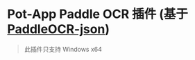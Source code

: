# Pot-App Paddle OCR 插件 (基于 [PaddleOCR-json](https://github.com/hiroi-sora/PaddleOCR-json))

> 此插件只支持 Windows x64
